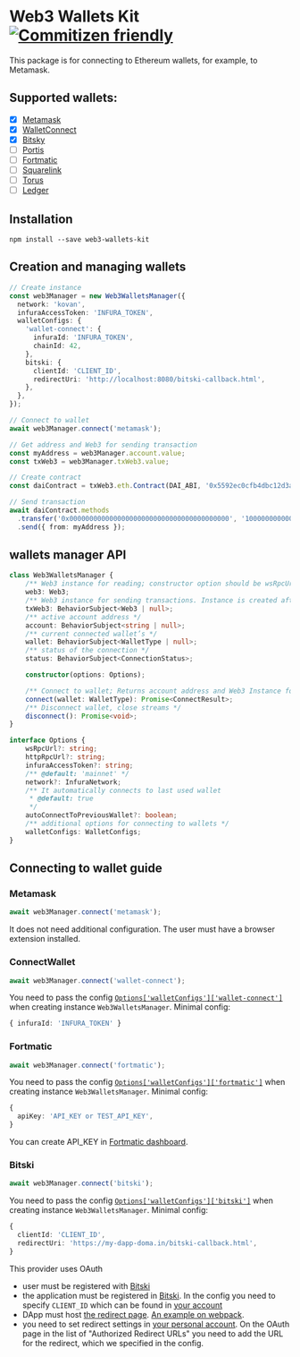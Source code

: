 # Web3 Wallets Kit [![Commitizen friendly](https://img.shields.io/badge/commitizen-friendly-brightgreen.svg)](http://commitizen.github.io/cz-cli/)

This package is for connecting to Ethereum wallets, for example, to Metamask.

## Supported wallets:

- [x] [Metamask](https://metamask.io/)
- [x] [WalletConnect](https://walletconnect.org/)
- [x] [Bitsky](https://www.bitski.com/)
- [ ] [Portis](https://www.portis.io/)
- [ ] [Fortmatic](https://fortmatic.com/)
- [ ] [Squarelink](https://squarelink.com/)
- [ ] [Torus](https://tor.us/)
- [ ] [Ledger](https://www.ledger.com/)

## Installation

`npm install --save web3-wallets-kit`

## Creation and managing wallets

```typescript
// Create instance
const web3Manager = new Web3WalletsManager({
  network: 'kovan',
  infuraAccessToken: 'INFURA_TOKEN',
  walletConfigs: {
    'wallet-connect': {
      infuraId: 'INFURA_TOKEN',
      chainId: 42,
    },
    bitski: {
      clientId: 'CLIENT_ID',
      redirectUri: 'http://localhost:8080/bitski-callback.html',
    },
  },
});

// Connect to wallet
await web3Manager.connect('metamask');

// Get address and Web3 for sending transaction
const myAddress = web3Manager.account.value;
const txWeb3 = web3Manager.txWeb3.value;

// Create contract
const daiContract = txWeb3.eth.Contract(DAI_ABI, '0x5592ec0cfb4dbc12d3ab100b257153436a1f0fea');

// Send transaction
await daiContract.methods
  .transfer('0x0000000000000000000000000000000000000000', '1000000000000000000')
  .send({ from: myAddress });
```

## wallets manager API

```typescript
class Web3WalletsManager {
    /** Web3 instance for reading; constructor option should be wsRpcUrl, httpRpcUrl or infuraAccessToken */
    web3: Web3;
    /** Web3 instance for sending transactions. Instance is created after connecting with wallet */
    txWeb3: BehaviorSubject<Web3 | null>;
    /** active account address */
    account: BehaviorSubject<string | null>;
    /** current connected wallet’s */
    wallet: BehaviorSubject<WalletType | null>;
    /** status of the connection */
    status: BehaviorSubject<ConnectionStatus>;

    constructor(options: Options);

    /** Connect to wallet; Returns account address and Web3 Instance for sending transactions */
    connect(wallet: WalletType): Promise<ConnectResult>;
    /** Disconnect wallet, close streams */
    disconnect(): Promise<void>;
}

interface Options {
    wsRpcUrl?: string;
    httpRpcUrl?: string;
    infuraAccessToken?: string;
    /** @default: 'mainnet' */
    network?: InfuraNetwork;
    /** It automatically connects to last used wallet
     * @default: true
     */
    autoConnectToPreviousWallet?: boolean;
    /** additional options for connecting to wallets */
    walletConfigs: WalletConfigs;
}
```

## Connecting to wallet guide

### Metamask

```typescript
await web3Manager.connect('metamask');
```

It does not need additional configuration. The user must have a browser extension installed.

### ConnectWallet

```typescript
await web3Manager.connect('wallet-connect');
```

You need to pass the config [`Options['walletConfigs']['wallet-connect']`](./%40types/walletconnect/web3-provider.d.ts#L7-L23) when creating instance `Web3WalletsManager`. Minimal config:

```typescript
{ infuraId: 'INFURA_TOKEN' }
```

### Fortmatic

```typescript
await web3Manager.connect('fortmatic');
```

You need to pass the config [`Options['walletConfigs']['fortmatic']`](./src/Web3WalletsManager/types.ts#L74-L77) when creating instance `Web3WalletsManager`. Minimal config:

```typescript
{
  apiKey: 'API_KEY or TEST_API_KEY',
}
```

You can create API_KEY in [Fortmatic dashboard](https://dashboard.fortmatic.com/).

### Bitski

```typescript
await web3Manager.connect('bitski');
```

You need to pass the config [`Options['walletConfigs']['bitski']`](./src/Web3WalletsManager/types.ts#L67-L72) when creating instance `Web3WalletsManager`. Minimal config:

```typescript
{
  clientId: 'CLIENT_ID',
  redirectUri: 'https://my-dapp-doma.in/bitski-callback.html',
}
```

This provider uses OAuth

- user must be registered with [Bitski](https://www.bitski.com/users/)
- the application must be registered in [Bitski](https://www.bitski.com/developers/). In the config you need to specify `CLIENT_ID` which can be found in [your account](https://developer.bitski.com/)
- DApp must host [the redirect page](./assets/bitski/bitski-callback.html). [An example on webpack](./examples/bitski-callback-webpack.md).
- you need to set redirect settings in [your personal account](https://developer.bitski.com/). On the OAuth page in the list of "Authorized Redirect URLs" you need to add the URL for the redirect, which we specified in the config.
